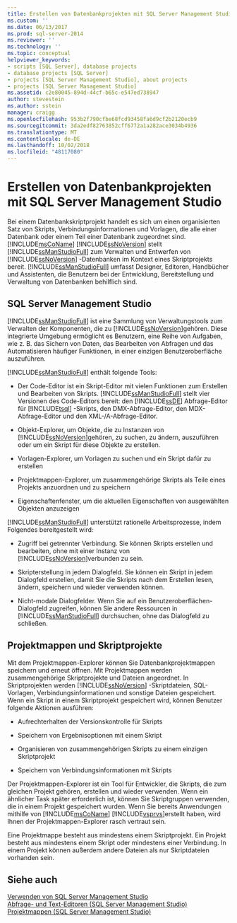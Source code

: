 ```yaml
---
title: Erstellen von Datenbankprojekten mit SQL Server Management Studio | Microsoft-Dokumentation
ms.custom: ''
ms.date: 06/13/2017
ms.prod: sql-server-2014
ms.reviewer: ''
ms.technology: ''
ms.topic: conceptual
helpviewer_keywords:
- scripts [SQL Server], database projects
- database projects [SQL Server]
- projects [SQL Server Management Studio], about projects
- projects [SQL Server Management Studio]
ms.assetid: c2e80045-894d-44cf-b65c-e547ed738947
author: stevestein
ms.author: sstein
manager: craigg
ms.openlocfilehash: 953b2f790cfbe68fcd93458fa6d9cf2b2120ecb9
ms.sourcegitcommit: 3da2edf82763852cff6772a1a282ace3034b4936
ms.translationtype: MT
ms.contentlocale: de-DE
ms.lasthandoff: 10/02/2018
ms.locfileid: "48117080"
---
```

# <a name="build-database-projects-by-using-sql-server-management-studio"></a>Erstellen von Datenbankprojekten mit SQL Server Management Studio
  Bei einem Datenbankskriptprojekt handelt es sich um einen organisierten Satz von Skripts, Verbindungsinformationen und Vorlagen, die alle einer Datenbank oder einem Teil einer Datenbank zugeordnet sind. [!INCLUDE[msCoName](../includes/msconame-md.md)] [!INCLUDE[ssNoVersion](../includes/ssnoversion-md.md)] stellt [!INCLUDE[ssManStudioFull](../includes/ssmanstudiofull-md.md)] zum Verwalten und Entwerfen von [!INCLUDE[ssNoVersion](../includes/ssnoversion-md.md)] -Datenbanken im Kontext eines Skriptprojekts bereit. [!INCLUDE[ssManStudioFull](../includes/ssmanstudiofull-md.md)] umfasst Designer, Editoren, Handbücher und Assistenten, die Benutzern bei der Entwicklung, Bereitstellung und Verwaltung von Datenbanken behilflich sind.  
  
## <a name="sql-server-management-studio"></a>SQL Server Management Studio  
 [!INCLUDE[ssManStudioFull](../includes/ssmanstudiofull-md.md)] ist eine Sammlung von Verwaltungstools zum Verwalten der Komponenten, die zu [!INCLUDE[ssNoVersion](../includes/ssnoversion-md.md)]gehören. Diese integrierte Umgebung ermöglicht es Benutzern, eine Reihe von Aufgaben, wie z. B. das Sichern von Daten, das Bearbeiten von Abfragen und das Automatisieren häufiger Funktionen, in einer einzigen Benutzeroberfläche auszuführen.  
  
 [!INCLUDE[ssManStudioFull](../includes/ssmanstudiofull-md.md)] enthält folgende Tools:  
  
-   Der Code-Editor ist ein Skript-Editor mit vielen Funktionen zum Erstellen und Bearbeiten von Skripts. [!INCLUDE[ssManStudioFull](../includes/ssmanstudiofull-md.md)] stellt vier Versionen des Code-Editors bereit: den [!INCLUDE[ssDE](../includes/ssde-md.md)] Abfrage-Editor für [!INCLUDE[tsql](../includes/tsql-md.md)] -Skripts, den DMX-Abfrage-Editor, den MDX-Abfrage-Editor und den XML-/A-Abfrage-Editor.  
  
-   Objekt-Explorer, um Objekte, die zu Instanzen von [!INCLUDE[ssNoVersion](../includes/ssnoversion-md.md)]gehören, zu suchen, zu ändern, auszuführen oder um ein Skript für diese Objekte zu erstellen.  
  
-   Vorlagen-Explorer, um Vorlagen zu suchen und ein Skript dafür zu erstellen  
  
-   Projektmappen-Explorer, um zusammengehörige Skripts als Teile eines Projekts anzuordnen und zu speichern  
  
-   Eigenschaftenfenster, um die aktuellen Eigenschaften von ausgewählten Objekten anzuzeigen  
  
 [!INCLUDE[ssManStudioFull](../includes/ssmanstudiofull-md.md)] unterstützt rationelle Arbeitsprozesse, indem Folgendes bereitgestellt wird:  
  
-   Zugriff bei getrennter Verbindung. Sie können Skripts erstellen und bearbeiten, ohne mit einer Instanz von [!INCLUDE[ssNoVersion](../includes/ssnoversion-md.md)]verbunden zu sein.  
  
-   Skripterstellung in jedem Dialogfeld. Sie können ein Skript in jedem Dialogfeld erstellen, damit Sie die Skripts nach dem Erstellen lesen, ändern, speichern und wieder verwenden können.  
  
-   Nicht-modale Dialogfelder. Wenn Sie auf ein Benutzeroberflächen-Dialogfeld zugreifen, können Sie andere Ressourcen in [!INCLUDE[ssManStudioFull](../includes/ssmanstudiofull-md.md)] durchsuchen, ohne das Dialogfeld zu schließen.  
  
## <a name="solutions-and-script-projects"></a>Projektmappen und Skriptprojekte  
 Mit dem Projektmappen-Explorer können Sie Datenbankprojektmappen speichern und erneut öffnen. Mit Projektmappen werden zusammengehörige Skriptprojekte und Dateien angeordnet. In Skriptprojekten werden [!INCLUDE[ssNoVersion](../includes/ssnoversion-md.md)] -Skriptdateien, SQL-Vorlagen, Verbindungsinformationen und sonstige Dateien gespeichert. Wenn ein Skript in einem Skriptprojekt gespeichert wird, können Benutzer folgende Aktionen ausführen:  
  
-   Aufrechterhalten der Versionskontrolle für Skripts  
  
-   Speichern von Ergebnisoptionen mit einem Skript  
  
-   Organisieren von zusammengehörigen Skripts zu einem einzigen Skriptprojekt  
  
-   Speichern von Verbindungsinformationen mit Skripts  
  
 Der Projektmappen-Explorer ist ein Tool für Entwickler, die Skripts, die zum gleichen Projekt gehören, erstellen und wieder verwenden. Wenn ein ähnlicher Task später erforderlich ist, können Sie Skriptgruppen verwenden, die in einem Projekt gespeichert wurden. Wenn Sie bereits Anwendungen mithilfe von [!INCLUDE[msCoName](../includes/msconame-md.md)] [!INCLUDE[vsprvs](../includes/vsprvs-md.md)]erstellt haben, wird Ihnen der Projektmappen-Explorer rasch vertraut sein.  
  
 Eine Projektmappe besteht aus mindestens einem Skriptprojekt. Ein Projekt besteht aus mindestens einem Skript oder mindestens einer Verbindung. In einem Projekt können außerdem andere Dateien als nur Skriptdateien vorhanden sein.  
  
## <a name="see-also"></a>Siehe auch  
 [Verwenden von SQL Server Management Studio](../database-engine/use-sql-server-management-studio.md)   
 [Abfrage- und Text-Editoren &#40;SQL Server Management Studio&#41;](../relational-databases/scripting/query-and-text-editors-sql-server-management-studio.md)   
 [Projektmappen &#40;SQL Server Management Studio&#41;](solution/solutions-sql-server-management-studio.md)  
  
  
